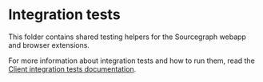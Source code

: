 # Integration tests

This folder contains shared testing helpers for the Sourcegraph webapp and browser extensions.

For more information about integration tests and how to run them, read the [Client integration tests documentation](https://docs.sourcegraph.com/dev/testing#client-integration-tests).
